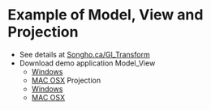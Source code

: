 # Example of Model, View and Projection
* See details at
  [Songho.ca/Gl_Transform](http://songho.ca/opengl/gl_transform.html)
* Download demo application
Model_View
  * [Windows](http://songho.ca/opengl/files/matrixModelView.zip)
  * [MAC OSX](http://songho.ca/opengl/files/matrixModelView_mac.zip)
Projection
  * [Windows](http://songho.ca/opengl/files/matrixProjection.zip)
  * [MAC OSX](http://songho.ca/opengl/files/matrixProjection_mac.zip)
